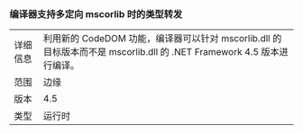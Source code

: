 ### <a name="compiler-support-for-type-forwarding-when-multi-targeting-mscorlib"></a>编译器支持多定向 mscorlib 时的类型转发

|   |   |
|---|---|
|详细信息|利用新的 CodeDOM 功能，编译器可以针对 mscorlib.dll 的目标版本而不是 mscorlib.dll 的 .NET Framework 4.5 版本进行编译。|
|范围|边缘|
|版本|4.5|
|类型|运行时|

